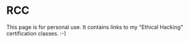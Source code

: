 # RCC

This page is for personal use. 
It contains links to my "Ethical Hacking" certification classes.
:-)
